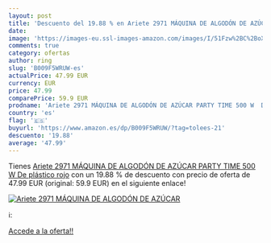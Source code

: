 ```yaml
---
layout: post
title: 'Descuento del 19.88 % en Ariete 2971 MÁQUINA DE ALGODÓN DE AZÚCAR'
date: 
image: 'https://images-eu.ssl-images-amazon.com/images/I/51Fzw%2BC%2BoXL._SL200_.jpg'
comments: true
category: ofertas
author: ring
slug: 'B009F5WRUW-es'
actualPrice: 47.99 EUR
currency: EUR
price: 47.99
comparePrice: 59.9 EUR
prodname: 'Ariete 2971 MÁQUINA DE ALGODÓN DE AZÚCAR PARTY TIME 500 W  De plástico  rojo'
country: 'es'
flag: '🇪🇸'
buyurl: 'https://www.amazon.es/dp/B009F5WRUW/?tag=tolees-21'
descuento: '19.88'
average: '47.99'
---
```


Tienes [Ariete 2971 MÁQUINA DE ALGODÓN DE AZÚCAR PARTY TIME 500 W  De plástico  rojo](https://www.amazon.es/dp/B009F5WRUW/?tag=tolees-21) con un 19.88 % de descuento con precio de oferta de 47.99 EUR (original: 59.9 EUR) en el siguiente enlace!

[![Ariete 2971 MÁQUINA DE ALGODÓN DE AZÚCAR](https://images-eu.ssl-images-amazon.com/images/I/51Fzw%2BC%2BoXL._SL200_.jpg)](https://www.amazon.es/dp/B009F5WRUW/?tag=tolees-21)

ℹ️:


[Accede a la oferta!!](https://www.amazon.es/dp/B009F5WRUW/?tag=tolees-21)
